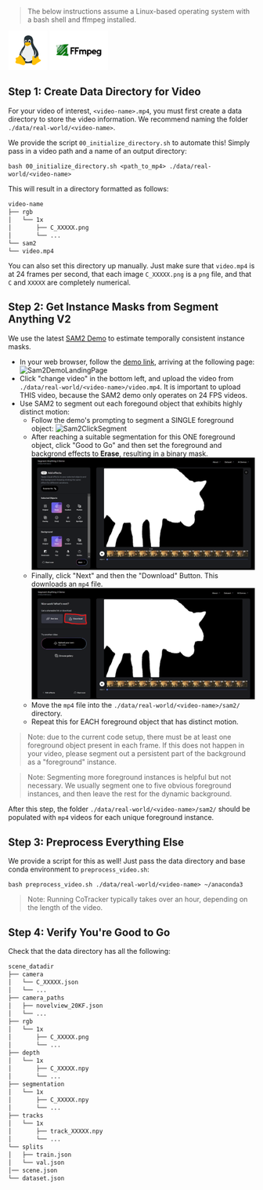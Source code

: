 > The below instructions assume a Linux-based operating system with a bash shell and ffmpeg installed.  
<img src="../media/linux-icon.png" alt="drawing" width="80"/>
<img src="../media/ffmpeg-icon.png" alt="drawing" width="120"/>


## Step 1: Create Data Directory for Video
For your video of interest, `<video-name>.mp4`, you must first create a data directory to store the video information. We recommend naming the folder `./data/real-world/<video-name>`. 

We provide the script `00_initialize_directory.sh` to automate this! Simply pass in a video 
path and a name of an output directory:

```aiignore
bash 00_initialize_directory.sh <path_to_mp4> ./data/real-world/<video-name>
```

This will result in a directory formatted as follows:
```
video-name
├── rgb
│   └── 1x
│       ├── C_XXXXX.png
│       └── ...
└── sam2
└── video.mp4 
```

You can also set this directory up manually. Just make sure that `video.mp4` is at 24 frames per second, that each image `C_XXXXX.png` is a `png` file, and that `C` and `XXXXX` are completely numerical.

## Step 2: Get Instance Masks from Segment Anything V2
We use the latest [SAM2 Demo](https://sam2.metademolab.com/demo) to estimate temporally consistent instance masks.

* In your web browser, follow the [demo link](https://sam2.metademolab.com/demo), arriving at the following page:
![Sam2DemoLandingPage](../media/sam2-landing-page.png)
* Click "change video" in the bottom left, and upload the video from `./data/real-world/<video-name>/video.mp4`. 
It is important to upload THIS video, because the SAM2 demo only operates on 24 FPS videos.
* Use SAM2 to segment out each foregound object that exhibits highly distinct motion:
  * Follow the demo's prompting to segment a SINGLE foreground object:
  ![Sam2ClickSegment](../media/sam2-click-segment.png)
  * After reaching a suitable segmentation for this ONE foreground object, click "Good to Go" and then set the 
  foreground and backgrond effects to **Erase**, resulting in a binary mask.
  ![Sam2BinarySegment.png](../media/sam2-binary-segment.png)
  * Finally, click "Next" and then the "Download" Button. This downloads an `mp4` file. ![Sam2Download.png](../media/sam2-download.png)
  * Move the `mp4` file into the `./data/real-world/<video-name>/sam2/` directory.
  * Repeat this for EACH foreground object that has distinct motion. 

> Note: due to the current code setup, there must be at least one foreground object present in each frame. If this does not
> happen in your video, please segment out a persistent part of the background as a "foreground" instance.

> Note: Segmenting more foreground instances is helpful but not necessary. We usually segment one to five obvious foreground
> instances, and then leave the rest for the dynamic background.

After this step, the folder `./data/real-world/<video-name>/sam2/` should be populated with `mp4` videos for each unique
foreground instance.

## Step 3: Preprocess Everything Else
We provide a script for this as well! 
Just pass the data directory and base conda environment to `preprocess_video.sh`:
```aiignore
bash preprocess_video.sh ./data/real-world/<video-name> ~/anaconda3
```
> Note: Running CoTracker typically takes over an hour, depending on the length of the video.

## Step 4: Verify You're Good to Go
Check that the data directory has all the following:
```aiignore
scene_datadir
├── camera
│   └── C_XXXXX.json
│   └── ...
├── camera_paths
│   ├── novelview_20KF.json
│   └── ...
├── rgb
│   └── 1x
│       ├── C_XXXXX.png
│       └── ...
├── depth
│   └── 1x
│       ├── C_XXXXX.npy
│       └── ...
├── segmentation
│   └── 1x
│       ├── C_XXXXX.npy
│       └── ...
├── tracks
│   └── 1x
│       ├── track_XXXXX.npy
│       └── ...
└── splits
│   ├── train.json
│   └── val.json
│── scene.json
└── dataset.json 
```
